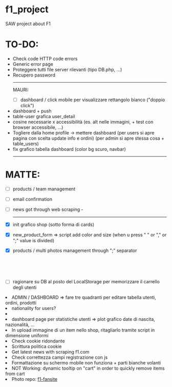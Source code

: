 # f1_project
SAW project about F1

# TO-DO:
<ul>
<li>Check code HTTP code errors</li>
<li>Generic error page</li>
<li>Proteggere tutti file server rilevanti (tipo DB.php, ...)</li>
<li>Recupero password</li>


<hr>

MAURI:
- [ ] dashboard / click mobile per visualizzare rettangolo bianco ("doppio click")
<li>dashboard + push</li>
<li>table-user grafica user_detail</li>
<li>cosine necessarie x accessibilità (es. alt nelle immagini, + test con browser accessibile, ...)</li>
<li>
    Togliere dalla home profile -> mettere dashboard (per users si apre pagina con scelta update info e ordini)
    (per admin si apre stessa cosa + table_users)
</li>
<li>fix grafico tabella dashboard (color bg scuro, navbar)</li>
<hr>
</ul>

# MATTE:
- [ ] products / team management
- [ ] email confirmation
- [ ] news got through web scraping
-<hr>
- [X] init grafico shop (sotto forma di cards)
- [X] new_product_form => script add color and size (when u press " " or "," or ";" value is divided)
- [X] products / multi photos management through ";" separator


<br><br><br>
- [ ] ragionare su DB al posto del LocalStorage per memorizzare il carrello degli utenti
<li>ADMIN / DASHBOARD => fare tre quadranti per editare tabella utenti, ordini, prodotti</li>
<li>nationality for users?</li>
<li><meta name="viewport" content="width=device-width, height=device-height, initial-scale=1.0, maximum-scale=1.0" /></li>
<li>dashboard page per statistiche utenti => plot grafico date di nascita, nazionalità, ...</li>
<li>In upload immagine di un item nello shop, ritagliarlo tramite script in dimensione uniformi</li>
<li>Check cookie ridondante </li>
<li>Scrittura politica cookie</li>
<li>Get latest news with scraping f1.com</li>
<li>Check correttezza campi registrazione con js</li>
<li>Formattazione su schermo mobile non funziona + parti bianche volanti</li>
<li>NOT Working: dynamic tooltip on "cart" in order to quickly remove items from cart</li>

<li>Photo repo: <a href="https://www.f1-fansite.com/">f1-fansite</a></li>

